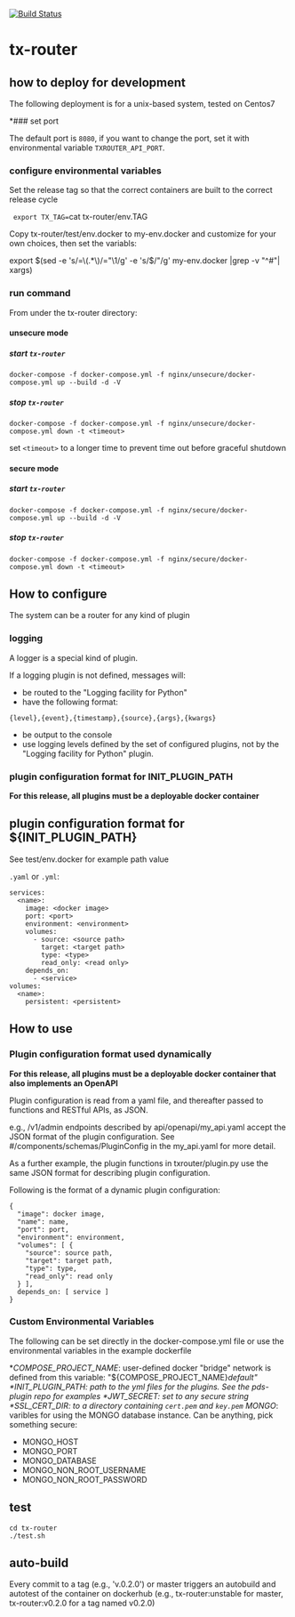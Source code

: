 [![Build Status](https://travis-ci.com/RENCI/tx-router.svg?branch=master)](https://travis-ci.com/RENCI/tx-router)

# tx-router

## how to deploy for development

The following deployment is for a unix-based system, tested on Centos7

*### set port

The default port is `8080`, if you want to change the port, set it with environmental variable `TXROUTER_API_PORT`.

### configure environmental variables

Set the release tag so that the correct containers are built to the correct release cycle

` export TX_TAG=`cat tx-router/env.TAG` `

Copy tx-router/test/env.docker to my-env.docker and customize for your own choices, then set the variabls:

export $(sed -e 's/=\(.*\)/="\1/g' -e 's/$/"/g' my-env.docker |grep -v "^#"| xargs)


### run command

From under the tx-router directory:

#### unsecure mode
##### start `tx-router` 
```
docker-compose -f docker-compose.yml -f nginx/unsecure/docker-compose.yml up --build -d -V
```

##### stop `tx-router`
```
docker-compose -f docker-compose.yml -f nginx/unsecure/docker-compose.yml down -t <timeout>
```

set `<timeout>` to a longer time to prevent time out before graceful shutdown

#### secure mode
##### start `tx-router` 

```
docker-compose -f docker-compose.yml -f nginx/secure/docker-compose.yml up --build -d -V
```

##### stop `tx-router`
```
docker-compose -f docker-compose.yml -f nginx/secure/docker-compose.yml down -t <timeout>
```
## How to configure

The system can be a router for any kind of plugin

### logging

A logger is a special kind of plugin.

If a logging plugin is not defined, messages will:
* be routed to the "Logging facility for Python"
* have the following format:
```
{level},{event},{timestamp},{source},{args},{kwargs}
```
* be output to the console
* use logging levels defined by the set of configured plugins, not by the "Logging facility for Python" plugin.

### plugin configuration format for INIT_PLUGIN_PATH

__For this release, all plugins must be a deployable docker container__

## plugin configuration format for ${INIT_PLUGIN_PATH}

See test/env.docker for example path value

`.yaml` or `.yml`:

```
services:
  <name>:
    image: <docker image>
    port: <port>
    environment: <environment>
    volumes:
      - source: <source path>
        target: <target path>
        type: <type>
        read_only: <read only>
    depends_on:
      - <service>
volumes:
  <name>:
    persistent: <persistent>
```
## How to use

### Plugin configuration format used dynamically

__For this release, all plugins must be a deployable docker container that also implements an OpenAPI__

Plugin configuration is read from a yaml file, and thereafter passed  to functions and RESTful APIs, as JSON.

e.g., /v1/admin endpoints described by api/openapi/my_api.yaml accept the JSON format of the plugin configuration. See #/components/schemas/PluginConfig in the my_api.yaml for more detail.

As a further example, the plugin functions in txrouter/plugin.py use the same JSON format for describing plugin configuration.

Following is the format of a dynamic plugin configuration:
```
{
  "image": docker image,
  "name": name,
  "port": port,
  "environment": environment,
  "volumes": [ {
    "source": source path,
    "target": target path,
    "type": type,
    "read_only": read only
  } ],
  depends_on: [ service ]
}
```

### Custom Environmental Variables

The following can be set directly in the docker-compose.yml file or use the environmental variables in the example dockerfile

*_COMPOSE_PROJECT_NAME_: user-defined docker "bridge" network is defined from this variable: "${COMPOSE_PROJECT_NAME}_default"
*_INIT_PLUGIN_PATH_: path to the yml files for the plugins. See the pds-plugin repo for examples
*_JWT_SECRET_: set to any secure string
*_SSL_CERT_DIR_: to a directory containing `cert.pem` and `key.pem`
*_MONGO_*_: varibles for using the MONGO database instance. Can be anything, pick something secure:
 - MONGO_HOST
 - MONGO_PORT
 - MONGO_DATABASE
 - MONGO_NON_ROOT_USERNAME
 - MONGO_NON_ROOT_PASSWORD

## test
```
cd tx-router
./test.sh
```
## auto-build
Every commit to a tag (e.g., 'v.0.2.0') or master triggers an autobuild and autotest of the container on dockerhub (e.g., tx-router:unstable for master, tx-router:v0.2.0 for a tag named v0.2.0)
